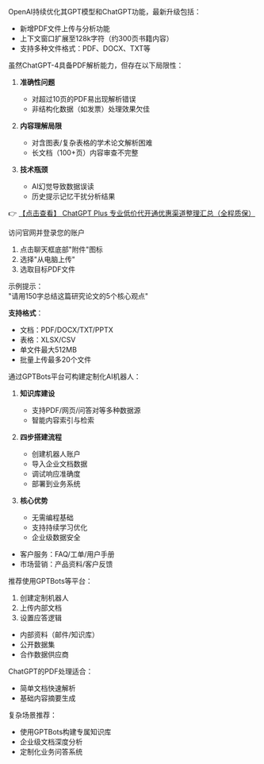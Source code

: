 

OpenAI持续优化其GPT模型和ChatGPT功能，最新升级包括：

- 新增PDF文件上传与分析功能
- 上下文窗口扩展至128k字符（约300页书籍内容）
- 支持多种文件格式：PDF、DOCX、TXT等


虽然ChatGPT-4具备PDF解析能力，但存在以下局限性：

1. **准确性问题**  
   - 对超过10页的PDF易出现解析错误
   - 非结构化数据（如发票）处理效果欠佳

2. **内容理解局限**  
   - 对含图表/复杂表格的学术论文解析困难
   - 长文档（100+页）内容审查不完整

3. **技术瓶颈**  
   - AI幻觉导致数据误读
   - 历史提示记忆干扰分析结果

👉 [【点击查看】 ChatGPT Plus 专业低价代开通优惠渠道整理汇总（全程质保）](https://bit.ly/DaiKai)


访问官网并登录您的账户

1. 点击聊天框底部"附件"图标
2. 选择"从电脑上传"
3. 选取目标PDF文件

示例提示：  
"请用150字总结这篇研究论文的5个核心观点"

**支持格式**：  
- 文档：PDF/DOCX/TXT/PPTX  
- 表格：XLSX/CSV  
- 单文件最大512MB  
- 批量上传最多20个文件


通过GPTBots平台可构建定制化AI机器人：

1. **知识库建设**  
   - 支持PDF/网页/问答对等多种数据源
   - 智能内容索引与检索

2. **四步搭建流程**  
   - 创建机器人账户
   - 导入企业文档数据
   - 调试响应准确度
   - 部署到业务系统

3. **核心优势**  
   - 无需编程基础
   - 支持持续学习优化
   - 企业级数据安全


- 客户服务：FAQ/工单/用户手册
- 市场营销：产品资料/客户反馈

推荐使用GPTBots等平台：
1. 创建定制机器人
2. 上传内部文档
3. 设置应答逻辑

- 内部资料（邮件/知识库）
- 公开数据集
- 合作数据供应商


ChatGPT的PDF处理适合：
- 简单文档快速解析
- 基础内容摘要生成

复杂场景推荐：
- 使用GPTBots构建专属知识库
- 企业级文档深度分析
- 定制化业务问答系统
